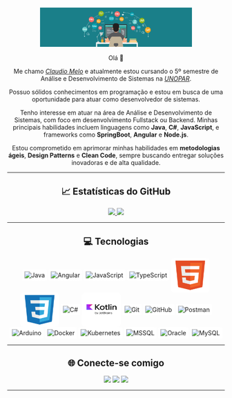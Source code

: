 <p align="center" style="border-radius:100%"><img height="auto" width="70%"  src="IMG.png" ></p>


<div align="center">
  
<div>
  <p align="center" >Olá 👋</p>
  <p align="center">Me chamo <a href="https://www.linkedin.com/in/jclaudiomelo/"><i>Claudio Melo</i></a> e atualmente estou cursando o 5º semestre de Análise e Desenvolvimento de Sistemas na <a href="https://www.unopar.com.br/"><i>UNOPAR</i></a>.</p>
  <p align="center">Possuo sólidos conhecimentos em programação e estou em busca de uma oportunidade para atuar como desenvolvedor de sistemas.</p>
  <p align="center">Tenho interesse em atuar na área de Análise e Desenvolvimento de Sistemas, com foco em desenvolvimento Fullstack ou Backend. Minhas principais habilidades incluem linguagens como <b>Java</b>, <b>C#</b>, <b>JavaScript</b>, e frameworks como <b>SpringBoot</b>, <b>Angular</b> e <b>Node.js</b>.</p>
  <p align="center">Estou comprometido em aprimorar minhas habilidades em <b>metodologias ágeis</b>, <b>Design Patterns</b> e <b>Clean Code</b>, sempre buscando entregar soluções inovadoras e de alta qualidade.</p>
</div>

---

<div align="center">
  
## **📈 Estatísticas do GitHub**

<div align="center">
  <a href="https://github.com/jclaudiomelo">
    <img height="150em" src="https://github-readme-stats.vercel.app/api?username=jclaudiomelo&count_private=true&include_all_commits=true&show_icons=true&theme=dracula&hide_border=false&show_owner=true"/>
    <img height="150em" src="https://github-readme-stats.vercel.app/api/top-langs/?username=jclaudiomelo&theme=dracula&hide_border=false&layout=compact"/>
  </a>
</div>

---

## **💻 Tecnologias**
<div align="center">
  <img align="center" alt="Java" height="70" width="80" src="https://cdn.jsdelivr.net/gh/devicons/devicon/icons/java/java-original-wordmark.svg" style="background-color: white; border-radius: 10%; padding: 5px;">
  <img align="center" alt="Angular" height="70" width="80" src="https://cdn.jsdelivr.net/gh/devicons/devicon/icons/angularjs/angularjs-original.svg" style="background-color: white; border-radius: 10%; padding: 5px;">
  <img align="center" alt="JavaScript" height="70" width="80" src="https://cdn.jsdelivr.net/gh/devicons/devicon/icons/javascript/javascript-original.svg" style="background-color: white; border-radius: 10%; padding: 5px;">
  <img align="center" alt="TypeScript" height="70" width="80" src="https://cdn.jsdelivr.net/gh/devicons/devicon/icons/typescript/typescript-original.svg" style="background-color: white; border-radius: 10%; padding: 5px;">
  <img align="center" alt="HTML" height="70" width="80" src="https://raw.githubusercontent.com/devicons/devicon/master/icons/html5/html5-original.svg" style="background-color: white; border-radius: 10%; padding: 5px;">
  <img align="center" alt="CSS" height="70" width="80" src="https://raw.githubusercontent.com/devicons/devicon/master/icons/css3/css3-original.svg" style="background-color: white; border-radius: 10%; padding: 5px;">
  <img align="center" alt="C#" height="70" width="80" src="https://cdn.jsdelivr.net/gh/devicons/devicon/icons/csharp/csharp-original.svg" style="background-color: white; border-radius: 10%; padding: 5px;">
  <img align="center" alt="Kotlin" height="70" width="80" src="https://github.com/devicons/devicon/blob/master/icons/kotlin/kotlin-original-wordmark.svg" style="background-color: white; border-radius: 10%; padding: 5px;">
  <img align="center" alt="Git" height="70" width="80" src="https://cdn.jsdelivr.net/gh/devicons/devicon/icons/git/git-original-wordmark.svg" style="background-color: white; border-radius: 10%; padding: 5px;">
  <img align="center" alt="GitHub" height="70" width="80" src="https://cdn.jsdelivr.net/gh/devicons/devicon/icons/github/github-original.svg" style="background-color: white; border-radius: 10%; padding: 5px;">
  <img align="center" alt="Postman" height="70" width="80" src="https://www.vectorlogo.zone/logos/getpostman/getpostman-icon.svg" style="background-color: white; border-radius: 10%; padding: 5px;">
  <img align="center" alt="Arduino" height="70" width="80" src="https://cdn.jsdelivr.net/gh/devicons/devicon/icons/arduino/arduino-original.svg" style="background-color: white; border-radius: 10%; padding: 5px;">
  <img align="center" alt="Docker" height="70" width="80" src="https://cdn.jsdelivr.net/gh/devicons/devicon/icons/docker/docker-original.svg" style="background-color: white; border-radius: 10%; padding: 5px;">
  <img align="center" alt="Kubernetes" height="70" width="80" src="https://cdn.jsdelivr.net/gh/devicons/devicon/icons/kubernetes/kubernetes-plain.svg" style="background-color: white; border-radius: 10%; padding: 5px;">
  <img align="center" alt="MSSQL" height="70" width="80" src="https://cdn.jsdelivr.net/gh/devicons/devicon/icons/microsoftsqlserver/microsoftsqlserver-plain.svg" style="background-color: white; border-radius: 10%; padding: 5px;">
  <img align="center" alt="Oracle" height="70" width="80" src="https://cdn.jsdelivr.net/gh/devicons/devicon/icons/oracle/oracle-original.svg" style="background-color: white; border-radius: 10%; padding: 5px;">
  <img align="center" alt="MySQL" height="70" width="80" src="https://cdn.jsdelivr.net/gh/devicons/devicon/icons/mysql/mysql-original-wordmark.svg" style="background-color: white; border-radius: 10%; padding: 5px;">
</div>


---

## **🌐 Conecte-se comigo**
<div align="center">
  <a href="https://www.linkedin.com/in/jclaudiomelo/" target="_blank"><img src="https://img.shields.io/badge/-LinkedIn-%230077B5?style=for-the-badge&logo=linkedin&logoColor=white" target="_blank"></a>
  <a href="https://github.com/jclaudiomelo"><img src="https://img.shields.io/badge/-GitHub-%23333?style=for-the-badge&logo=github&logoColor=white" target="_blank"></a>
  <a href="https://flowcv.com/resume/uiaiibaifa"><img src="https://img.shields.io/badge/-Currículo-4CAF50?style=for-the-badge" target="_blank"></a>
</div>

---


<div align="center">
  <a href="https://github.com/jclaudiomelo">
 <!-- <img height="200em" src="SNAKE.SVG"/>

  </a>
</div>
<div align="center">
  

</div>

<div align="center">
 
  <p>Créditos: <a href="https://github.com/anuraghazra/github-readme-stats">Anurag Hazra</a> e <a href="https://github.com/rafaballerini">Rafaella Ballerini</a></p>
</div>
